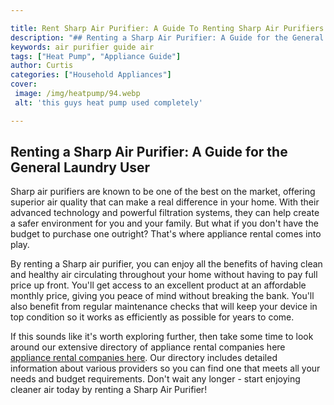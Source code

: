 ```yaml
---

title: Rent Sharp Air Purifier: A Guide To Renting Sharp Air Purifiers
description: "## Renting a Sharp Air Purifier: A Guide for the General Laundry User...keep reading to learn"
keywords: air purifier guide air
tags: ["Heat Pump", "Appliance Guide"]
author: Curtis
categories: ["Household Appliances"]
cover: 
 image: /img/heatpump/94.webp
 alt: 'this guys heat pump used completely'

---
```


## Renting a Sharp Air Purifier: A Guide for the General Laundry User

Sharp air purifiers are known to be one of the best on the market, offering superior air quality that can make a real difference in your home. With their advanced technology and powerful filtration systems, they can help create a safer environment for you and your family. But what if you don't have the budget to purchase one outright? That's where appliance rental comes into play. 

By renting a Sharp air purifier, you can enjoy all the benefits of having clean and healthy air circulating throughout your home without having to pay full price up front. You'll get access to an excellent product at an affordable monthly price, giving you peace of mind without breaking the bank. You'll also benefit from regular maintenance checks that will keep your device in top condition so it works as efficiently as possible for years to come. 

If this sounds like it's worth exploring further, then take some time to look around our extensive directory of appliance rental companies here [appliance rental companies here](./pages/appliance-rental). Our directory includes detailed information about various providers so you can find one that meets all your needs and budget requirements. Don't wait any longer - start enjoying cleaner air today by renting a Sharp Air Purifier!
